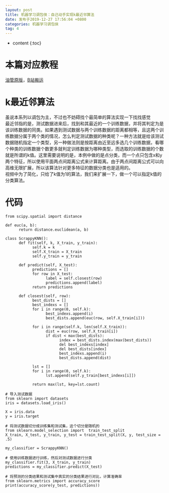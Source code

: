 ```yaml
---
layout: post
title: 机器学习调包侠：自己动手实现k最近邻算法
date: 发布于2019-12-27 17:56:04 +0800
categories: 机器学习调包侠
tag: 4
---
```


* content
{:toc}

# 本篇对应教程

[油管原版](https://www.youtube.com/watch?v=AoeEHqVSNOw)，[B站搬运](https://www.bilibili.com/video/av7325584)

<!-- more -->

# k最近邻算法

虽说本系列以调包为主，不过也不妨碍找个最简单的算法实现一下找找感觉  
最近邻指的是，测试数据进来后，找到和其最近的一个训练数据，并将其判定为是该训练数据的同类。如果遇到测试数据与两个训练数据的距离都相等，且这两个训练数据分属于两个类的情况，怎么判定测试数据的种类呢？一种方法就是给该测试数据随机指定一个类型，另一种做法则是按距离由近至远多选几个训练数据，看哪个种类的训练数据个数更多就判定训练数据为哪种类型，而选取的训练数据的个数就是所谓的k值。这里需要说明的是，本例中做的是点分类，而一个点只包含x和y两个特征，所以使用平面两点间距离公式来计算距离。由于两点间距离公式可以向高维无限扩展，所以该算法针对更多特征的数据分类也是适用的。  
视频中为了简化，只给了k值为1的算法，我们来扩展一下，做一个可以指定k值的分类算法。

# 代码

    
    
    from scipy.spatial import distance
    
    def euc(a, b):
          return distance.euclidean(a, b)
    
    class ScrappyKNN():
          def fit(self, k, X_train, y_train):
                self.k = k
                self.X_train = X_train
                self.y_train = y_train
    
          def predict(self, X_test):
                predictions = []
                for row in X_test:
                      label = self.closest(row)
                      predictions.append(label)
                return predictions
    
          def closest(self, row):
                best_dists = []
                best_indexs = []
                for i in range(0, self.k):
                      best_indexs.append(i)
                      best_dists.append(euc(row, self.X_train[i]))
               
                for i in range(self.k, len(self.X_train)):
                      dist = euc(row, self.X_train[i])
                      if dist < max(best_dists):
                            index = best_dists.index(max(best_dists))
                            del best_indexs[index]
                            del best_dists[index]
                            best_indexs.append(i)
                            best_dists.append(dist)
    
                lst = []
                for i in range(0, self.k):
                      lst.append(self.y_train[best_indexs[i]])
    
                return max(lst, key=lst.count)
    
    # 导入测试数据
    from sklearn import datasets
    iris = datasets.load_iris()
    
    X = iris.data
    y = iris.target
    
    # 将测试数据切分成训练集和测试集，这个切分是随机的
    from sklearn.model_selection import  train_test_split
    X_train, X_test, y_train, y_test = train_test_split(X, y, test_size = .5)
    
    my_classifier = ScrappyKNN()
    
    # 使用训练数据进行训练，然后对测试数据进行分类
    my_classifier.fit(3, X_train, y_train)
    predictions = my_classifier.predict(X_test)
    
    # 将预测的分类结果和测试集中真实的分类结果进行对比，计算准确率
    from sklearn.metrics import accuracy_score
    print(accuracy_score(y_test, predictions))
    

